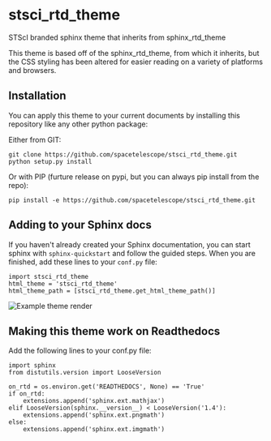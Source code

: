 # stsci_rtd_theme
STScI branded sphinx theme that inherits from sphinx_rtd_theme

This theme is based off of the sphinx_rtd_theme, from which it inherits, but the CSS styling
has been altered for easier reading on a variety of platforms and browsers.

## Installation
You can apply this theme to your current documents by installing this repository like any other python package:

Either from GIT:
```
git clone https://github.com/spacetelescope/stsci_rtd_theme.git
python setup.py install
```
Or with PIP (furture release on pypi, but you can always pip install from the repo):
```
pip install -e https://github.com/spacetelescope/stsci_rtd_theme.git
```
## Adding to your Sphinx docs
If you haven't already created your Sphinx documentation, you can start sphinx with
`sphinx-quickstart` and follow the guided steps. When you are finished,
add these lines to your `conf.py` file:
```
import stsci_rtd_theme
html_theme = 'stsci_rtd_theme'
html_theme_path = [stsci_rtd_theme.get_html_theme_path()]
```
![Example theme render](stsci_rtd_theme_example.png)

## Making this theme work on Readthedocs
Add the following lines to your conf.py file:
```
import sphinx
from distutils.version import LooseVersion

on_rtd = os.environ.get('READTHEDOCS', None) == 'True'
if on_rtd:
    extensions.append('sphinx.ext.mathjax')
elif LooseVersion(sphinx.__version__) < LooseVersion('1.4'):
    extensions.append('sphinx.ext.pngmath')
else:
    extensions.append('sphinx.ext.imgmath')    
```
